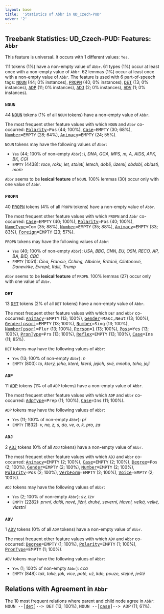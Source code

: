 ```yaml
---
layout: base
title:  'Statistics of Abbr in UD_Czech-PUD'
udver: '2'
---
```


## Treebank Statistics: UD_Czech-PUD: Features: `Abbr`

This feature is universal.
It occurs with 1 different values: `Yes`.

111 tokens (1%) have a non-empty value of `Abbr`.
61 types (1%) occur at least once with a non-empty value of `Abbr`.
62 lemmas (1%) occur at least once with a non-empty value of `Abbr`.
The feature is used with 6 part-of-speech tags: <tt><a href="cs_pud-pos-NOUN.html">NOUN</a></tt> (44; 0% instances), <tt><a href="cs_pud-pos-PROPN.html">PROPN</a></tt> (40; 0% instances), <tt><a href="cs_pud-pos-DET.html">DET</a></tt> (13; 0% instances), <tt><a href="cs_pud-pos-ADP.html">ADP</a></tt> (11; 0% instances), <tt><a href="cs_pud-pos-ADJ.html">ADJ</a></tt> (2; 0% instances), <tt><a href="cs_pud-pos-ADV.html">ADV</a></tt> (1; 0% instances).

### `NOUN`

44 <tt><a href="cs_pud-pos-NOUN.html">NOUN</a></tt> tokens (1% of all `NOUN` tokens) have a non-empty value of `Abbr`.

The most frequent other feature values with which `NOUN` and `Abbr` co-occurred: <tt><a href="cs_pud-feat-Polarity.html">Polarity</a></tt><tt>=Pos</tt> (44; 100%), <tt><a href="cs_pud-feat-Case.html">Case</a></tt><tt>=EMPTY</tt> (30; 68%), <tt><a href="cs_pud-feat-Number.html">Number</a></tt><tt>=EMPTY</tt> (28; 64%), <tt><a href="cs_pud-feat-Animacy.html">Animacy</a></tt><tt>=EMPTY</tt> (24; 55%).

`NOUN` tokens may have the following values of `Abbr`:

* `Yes` (44; 100% of non-empty `Abbr`): <em>l, DNA, GCA, MPS, m, A, AIDS, APK, BK, CGI</em>
* `EMPTY` (4438): <em>roce, roku, let, století, letech, době, území, období, oblasti, moře</em>

`Abbr` seems to be **lexical feature** of `NOUN`. 100% lemmas (30) occur only with one value of `Abbr`.

### `PROPN`

40 <tt><a href="cs_pud-pos-PROPN.html">PROPN</a></tt> tokens (4% of all `PROPN` tokens) have a non-empty value of `Abbr`.

The most frequent other feature values with which `PROPN` and `Abbr` co-occurred: <tt><a href="cs_pud-feat-Case.html">Case</a></tt><tt>=EMPTY</tt> (40; 100%), <tt><a href="cs_pud-feat-Polarity.html">Polarity</a></tt><tt>=Pos</tt> (40; 100%), <tt><a href="cs_pud-feat-NameType.html">NameType</a></tt><tt>=Com</tt> (35; 88%), <tt><a href="cs_pud-feat-Number.html">Number</a></tt><tt>=EMPTY</tt> (35; 88%), <tt><a href="cs_pud-feat-Animacy.html">Animacy</a></tt><tt>=EMPTY</tt> (33; 83%), <tt><a href="cs_pud-feat-Foreign.html">Foreign</a></tt><tt>=EMPTY</tt> (23; 57%).

`PROPN` tokens may have the following values of `Abbr`:

* `Yes` (40; 100% of non-empty `Abbr`): <em>USA, BBC, CNN, EU, OSN, RECO, AP, BA, BID, CBC</em>
* `EMPTY` (1051): <em>Čína, Francie, Čching, Albánie, Británii, Clintonové, Danevirke, Evropě, Itálii, Trump</em>

`Abbr` seems to be **lexical feature** of `PROPN`. 100% lemmas (27) occur only with one value of `Abbr`.

### `DET`

13 <tt><a href="cs_pud-pos-DET.html">DET</a></tt> tokens (2% of all `DET` tokens) have a non-empty value of `Abbr`.

The most frequent other feature values with which `DET` and `Abbr` co-occurred: <tt><a href="cs_pud-feat-Animacy.html">Animacy</a></tt><tt>=EMPTY</tt> (13; 100%), <tt><a href="cs_pud-feat-Gender.html">Gender</a></tt><tt>=Masc,Neut</tt> (13; 100%), <tt><a href="cs_pud-feat-Gender-psor.html">Gender[psor]</a></tt><tt>=EMPTY</tt> (13; 100%), <tt><a href="cs_pud-feat-Number.html">Number</a></tt><tt>=Sing</tt> (13; 100%), <tt><a href="cs_pud-feat-Number-psor.html">Number[psor]</a></tt><tt>=Plur</tt> (13; 100%), <tt><a href="cs_pud-feat-Person.html">Person</a></tt><tt>=1</tt> (13; 100%), <tt><a href="cs_pud-feat-Poss.html">Poss</a></tt><tt>=Yes</tt> (13; 100%), <tt><a href="cs_pud-feat-PronType.html">PronType</a></tt><tt>=Prs</tt> (13; 100%), <tt><a href="cs_pud-feat-Reflex.html">Reflex</a></tt><tt>=EMPTY</tt> (13; 100%), <tt><a href="cs_pud-feat-Case.html">Case</a></tt><tt>=Ins</tt> (11; 85%).

`DET` tokens may have the following values of `Abbr`:

* `Yes` (13; 100% of non-empty `Abbr`): <em>n</em>
* `EMPTY` (800): <em>to, který, jeho, které, která, jejich, své, mnoho, toho, její</em>

### `ADP`

11 <tt><a href="cs_pud-pos-ADP.html">ADP</a></tt> tokens (1% of all `ADP` tokens) have a non-empty value of `Abbr`.

The most frequent other feature values with which `ADP` and `Abbr` co-occurred: <tt><a href="cs_pud-feat-AdpType.html">AdpType</a></tt><tt>=Prep</tt> (11; 100%), <tt><a href="cs_pud-feat-Case.html">Case</a></tt><tt>=Ins</tt> (11; 100%).

`ADP` tokens may have the following values of `Abbr`:

* `Yes` (11; 100% of non-empty `Abbr`): <em>př</em>
* `EMPTY` (1832): <em>v, na, z, s, do, ve, o, k, pro, za</em>

### `ADJ`

2 <tt><a href="cs_pud-pos-ADJ.html">ADJ</a></tt> tokens (0% of all `ADJ` tokens) have a non-empty value of `Abbr`.

The most frequent other feature values with which `ADJ` and `Abbr` co-occurred: <tt><a href="cs_pud-feat-Animacy.html">Animacy</a></tt><tt>=EMPTY</tt> (2; 100%), <tt><a href="cs_pud-feat-Case.html">Case</a></tt><tt>=EMPTY</tt> (2; 100%), <tt><a href="cs_pud-feat-Degree.html">Degree</a></tt><tt>=Pos</tt> (2; 100%), <tt><a href="cs_pud-feat-Gender.html">Gender</a></tt><tt>=EMPTY</tt> (2; 100%), <tt><a href="cs_pud-feat-Number.html">Number</a></tt><tt>=EMPTY</tt> (2; 100%), <tt><a href="cs_pud-feat-Polarity.html">Polarity</a></tt><tt>=Pos</tt> (2; 100%), <tt><a href="cs_pud-feat-VerbForm.html">VerbForm</a></tt><tt>=EMPTY</tt> (2; 100%), <tt><a href="cs_pud-feat-Voice.html">Voice</a></tt><tt>=EMPTY</tt> (2; 100%).

`ADJ` tokens may have the following values of `Abbr`:

* `Yes` (2; 100% of non-empty `Abbr`): <em>sv, tzv</em>
* `EMPTY` (2282): <em>první, další, nové, jižní, druhé, severní, hlavní, velká, velké, vlastní</em>

### `ADV`

1 <tt><a href="cs_pud-pos-ADV.html">ADV</a></tt> tokens (0% of all `ADV` tokens) have a non-empty value of `Abbr`.

The most frequent other feature values with which `ADV` and `Abbr` co-occurred: <tt><a href="cs_pud-feat-Degree.html">Degree</a></tt><tt>=EMPTY</tt> (1; 100%), <tt><a href="cs_pud-feat-Polarity.html">Polarity</a></tt><tt>=EMPTY</tt> (1; 100%), <tt><a href="cs_pud-feat-PronType.html">PronType</a></tt><tt>=EMPTY</tt> (1; 100%).

`ADV` tokens may have the following values of `Abbr`:

* `Yes` (1; 100% of non-empty `Abbr`): <em>cca</em>
* `EMPTY` (848): <em>tak, také, jak, více, poté, už, kde, pouze, stejně, ještě</em>

## Relations with Agreement in `Abbr`

The 10 most frequent relations where parent and child node agree in `Abbr`:
<tt>NOUN --[<tt><a href="cs_pud-dep-det.html">det</a></tt>]--> DET</tt> (13; 100%),
<tt>NOUN --[<tt><a href="cs_pud-dep-case.html">case</a></tt>]--> ADP</tt> (11; 61%).

